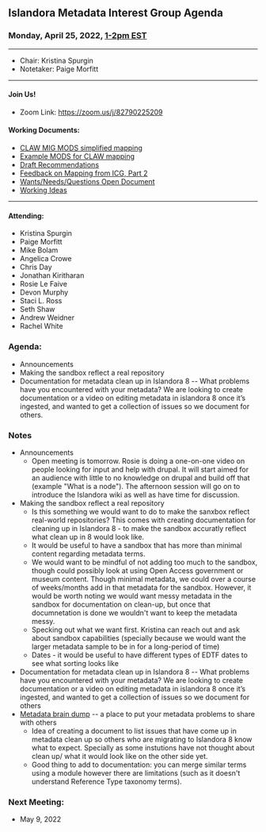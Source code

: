 ## Islandora Metadata Interest Group Agenda
### Monday, April 25, 2022, [1-2pm EST](http://www.thetimezoneconverter.com/?t=1%20pm&tz=Toronto&)

---
* Chair: Kristina Spurgin
* Notetaker: Paige Morfitt
---

#### Join Us!
* Zoom Link: https://zoom.us/j/82790225209

#### Working Documents:
* [CLAW MIG MODS simplified mapping](https://docs.google.com/spreadsheets/d/18u2qFJ014IIxlVpM3JXfDEFccwBZcoFsjbBGpvL0jJI/edit#gid=0)
* [Example MODS for CLAW mapping](https://docs.google.com/spreadsheets/d/1C2Xie7HUDSgRT5v4ldoJvlNdoXz2GHAPvL3PE3TOKW8/edit#gid=1829081124)
* [Draft Recommendations](https://docs.google.com/document/d/15qSO9YcALtYSqd6CUuGx0t8FwUJ5pPwVPz0PA5rU898/edit#heading=h.f9r6knw0rjvu)
* [Feedback on Mapping from ICG, Part 2](https://docs.google.com/document/d/11OpqMMCXM1TFXgsr4yyTQ_cH9DabnD31p7JnuTRQl28/edit?invite=CMWvruEI&ts=5e66437f)
* [Wants/Needs/Questions Open Document](https://docs.google.com/document/d/12Kpb6826TNPzzMuyPS0sESa9TLnmljQmeioWbaPeEdA/edit)
* [Working Ideas](https://github.com/islandora-interest-groups/Islandora-Metadata-Interest-Group/blob/main/working_docs/ideas_and_topics.md)

---

#### Attending:
* Kristina Spurgin
* Paige Morfitt
* Mike Bolam
* Angelica Crowe
* Chris Day
* Jonathan Kiritharan
* Rosie Le Faive
* Devon Murphy
* Staci L. Ross
* Seth Shaw
* Andrew Weidner
* Rachel White




### Agenda: 
* Announcements
* Making the sandbox reflect a real repository
* Documentation for metadata clean up in Islandora 8 -- What problems have you encountered with your metadata? We are looking to create documentation or a video on editing metadata in islandora 8 once it’s ingested, and wanted to get a collection of issues so we document for others.





### Notes
* Announcements
	* Open meeting is tomorrow. Rosie is doing a one-on-one video on people looking for input and help with drupal. It will start aimed for an audience with little to no knowledge on drupal and build off that  (example "What is a node"). The afternoon session will go on to introduce the Islandora wiki as well as have time for discussion. 
* Making the sandbox reflect a real repository
	* Is this something we would want to do to make the sanxbox reflect real-world repositories? This comes with creating documentation for cleaning up in Islandora 8 - to make the sandbox accuratly reflect what clean up in 8 would look like. 
	* It would be useful to have a sandbox that has more than minimal content regarding metadata terms. 
	*  We would want to be mindful of not adding too much to the sandbox, though could possibly look at using Open Access government or museum content. Though minimal metadata, we could over a course of weeks/months add in that metadata for the sandbox. However, it would be worth noting we would want messy metadata in the sandbox for documentation on clean-up, but once that documnetation is done we wouldn't want to keep the metadata messy. 
	*  Specking out what we want first. Kristina can reach out and ask about sandbox capabilities (specially because we would want the larger metadata sample to be in for a long-period of time)
	*  Dates - it would be useful to have different types of EDTF dates to see what sorting looks like 
* Documentation for metadata clean up in Islandora 8 -- What problems have you encountered with your metadata? We are looking to create documentation or a video on editing metadata in islandora 8 once it’s ingested, and wanted to get a collection of issues so we document for others 
* [Metadata brain dump](https://docs.google.com/document/d/1_--RimkzV5Hh6o9Gc_h4o8MC5gDVH5eI59jR_vIGEoY/edit) -- a place to put your metadata problems to share with others
	*  Idea of creating a document to list issues that have come up in metadata clean up so others who are migrating to Islandora 8 know what to expect. Specially as some instutions have not thought about clean up/ what it would look like on the other side yet. 
	* Good thing to add to documentation: you can merge similar terms using a module however there are limitations (such as it doesn't understand Reference Type taxonomy terms). 
 
	
	

    
### Next Meeting:
* May 9, 2022
